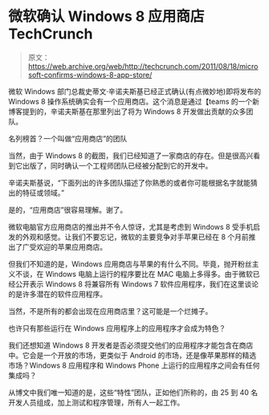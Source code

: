 # 微软确认 Windows 8 应用商店 TechCrunch

> 原文：<https://web.archive.org/web/http://techcrunch.com/2011/08/18/microsoft-confirms-windows-8-app-store/>

微软 Windows 部门总裁史蒂文·辛诺夫斯基已经正式确认(有点微妙地)即将发布的 Windows 8 操作系统确实会有一个应用商店。这个消息是通过【teams 的一个新博客提到的，辛诺夫斯基在那里列出了将为 Windows 8 开发做出贡献的众多团队。

名列榜首？一个叫做“应用商店”的团队

当然，由于 Windows 8 的截图，我们已经知道了一家商店的存在。但是很高兴看到它出版了，同时确认一个工程师团队已经被分配到它的开发中。

辛诺夫斯基说，“下面列出的许多团队描述了你熟悉的或者你可能根据名字就能猜出的特征或领域。”

是的，“应用商店”很容易理解。谢了。

微软电脑官方应用商店的推出并不令人惊讶，尤其是考虑到 Windows 8 受手机启发的外观和感觉。让我们不要忘记，微软的主要竞争对手苹果已经在 8 个月前推出了广受欢迎的苹果应用商店。

但我们不知道的是，Windows 应用商店与苹果的有什么不同。毕竟，抛开粉丝主义不谈，在 Windows 电脑上运行的程序要比在 MAC 电脑上多得多。由于微软已经公开表示 Windows 8 将兼容所有 Windows 7 软件应用程序，我们在这里谈论的是许多潜在的软件应用程序。

当然，不是所有的都会出现在应用商店里？这可能是一个烂摊子。

也许只有那些运行在 Windows 应用程序上的应用程序才会成为特色？

我们还想知道 Windows 8 开发者是否必须提交他们的应用程序才能包含在商店中。它会是一个开放的市场，更类似于 Android 的市场，还是像苹果那样的精选市场？Windows 8 应用程序和 Windows Phone 上运行的应用程序之间会有任何集成吗？

从博文中我们唯一知道的是，这些“特性”团队，正如他们所称的，由 25 到 40 名开发人员组成，加上测试和程序管理，所有人一起工作。